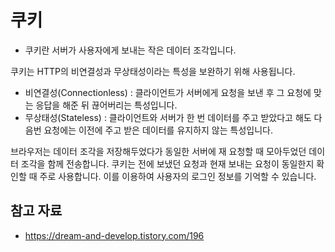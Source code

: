 # 쿠키
- 쿠키란 서버가 사용자에게 보내는 작은 데이터 조각입니다.

쿠키는 HTTP의 비연결성과 무상태성이라는 특성을 보완하기 위해 사용됩니다.
- 비연결성(Connectionless) : 클라이언트가 서버에게 요청을 보낸 후 그 요청에 맞는 응답을 해준 뒤 끊어버리는 특성입니다.
- 무상태성(Stateless) : 클라이언트와 서버가 한 번 데이터를 주고 받았다고 해도 다음번 요청에는 이전에 주고 받은 데이터를 유지하지 않는 특성입니다.

브라우저는 데이터 조각을 저장해두었다가 동일한 서버에 재 요청할 때 모아두었던 데이터 조각을 함께 전송합니다. 쿠키는 전에 보냈던 요청과 현재 보내는 요청이 동일한지 확인할 때 주로 사용합니다. 이를 이용하여 사용자의 로그인 정보를 기억할 수 있습니다.

## 참고 자료
- https://dream-and-develop.tistory.com/196

